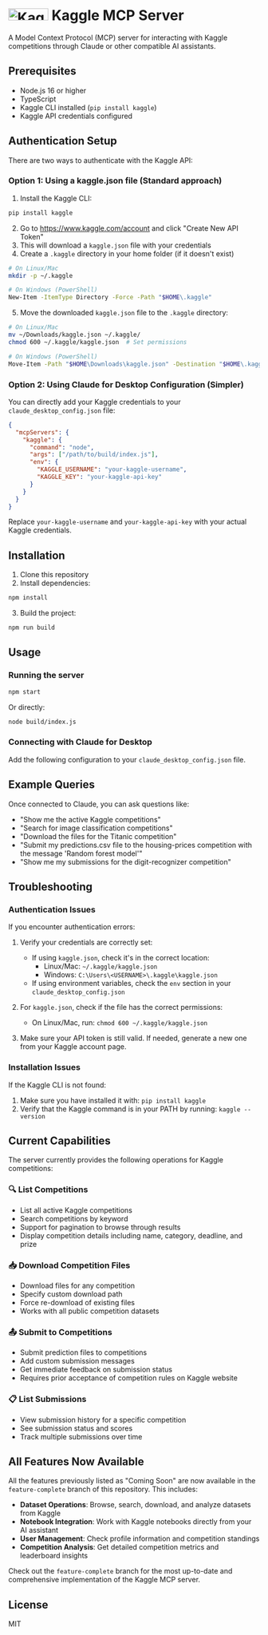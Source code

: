 # <img src="https://www.kaggle.com/static/images/site-logo.svg" alt="Kaggle Logo" width="80" height="24"> Kaggle MCP Server

A Model Context Protocol (MCP) server for interacting with Kaggle competitions through Claude or other compatible AI assistants.

## Prerequisites

- Node.js 16 or higher
- TypeScript
- Kaggle CLI installed (`pip install kaggle`)
- Kaggle API credentials configured

## Authentication Setup

There are two ways to authenticate with the Kaggle API:

### Option 1: Using a kaggle.json file (Standard approach)

1. Install the Kaggle CLI:
```bash
pip install kaggle
```

2. Go to https://www.kaggle.com/account and click "Create New API Token"
3. This will download a `kaggle.json` file with your credentials
4. Create a `.kaggle` directory in your home folder (if it doesn't exist)
```bash
# On Linux/Mac
mkdir -p ~/.kaggle

# On Windows (PowerShell)
New-Item -ItemType Directory -Force -Path "$HOME\.kaggle"
```

5. Move the downloaded `kaggle.json` file to the `.kaggle` directory:
```bash
# On Linux/Mac
mv ~/Downloads/kaggle.json ~/.kaggle/
chmod 600 ~/.kaggle/kaggle.json  # Set permissions

# On Windows (PowerShell)
Move-Item -Path "$HOME\Downloads\kaggle.json" -Destination "$HOME\.kaggle\kaggle.json"
```

### Option 2: Using Claude for Desktop Configuration (Simpler)

You can directly add your Kaggle credentials to your `claude_desktop_config.json` file:

```json
{
  "mcpServers": {
    "kaggle": {
      "command": "node",
      "args": ["/path/to/build/index.js"],
      "env": {
        "KAGGLE_USERNAME": "your-kaggle-username",
        "KAGGLE_KEY": "your-kaggle-api-key"
      }
    }
  }
}
```

Replace `your-kaggle-username` and `your-kaggle-api-key` with your actual Kaggle credentials.

## Installation

1. Clone this repository
2. Install dependencies:

```bash
npm install
```

3. Build the project:

```bash
npm run build
```

## Usage

### Running the server

```bash
npm start
```

Or directly:

```bash
node build/index.js
```

### Connecting with Claude for Desktop

Add the following configuration to your `claude_desktop_config.json` file.

## Example Queries

Once connected to Claude, you can ask questions like:

- "Show me the active Kaggle competitions"
- "Search for image classification competitions"
- "Download the files for the Titanic competition"
- "Submit my predictions.csv file to the housing-prices competition with the message 'Random forest model'"
- "Show me my submissions for the digit-recognizer competition"

## Troubleshooting

### Authentication Issues

If you encounter authentication errors:

1. Verify your credentials are correctly set:
   - If using `kaggle.json`, check it's in the correct location:
     - Linux/Mac: `~/.kaggle/kaggle.json`
     - Windows: `C:\Users\<USERNAME>\.kaggle\kaggle.json`
   - If using environment variables, check the `env` section in your `claude_desktop_config.json`

2. For `kaggle.json`, check if the file has the correct permissions:
   - On Linux/Mac, run: `chmod 600 ~/.kaggle/kaggle.json`

3. Make sure your API token is still valid. If needed, generate a new one from your Kaggle account page.

### Installation Issues

If the Kaggle CLI is not found:

1. Make sure you have installed it with: `pip install kaggle`
2. Verify that the Kaggle command is in your PATH by running: `kaggle --version`

## Current Capabilities

The server currently provides the following operations for Kaggle competitions:

### 🔍 List Competitions
- List all active Kaggle competitions
- Search competitions by keyword
- Support for pagination to browse through results
- Display competition details including name, category, deadline, and prize

### 📥 Download Competition Files
- Download files for any competition
- Specify custom download path
- Force re-download of existing files
- Works with all public competition datasets

### 📤 Submit to Competitions
- Submit prediction files to competitions
- Add custom submission messages
- Get immediate feedback on submission status
- Requires prior acceptance of competition rules on Kaggle website

### 📋 List Submissions
- View submission history for a specific competition
- See submission status and scores
- Track multiple submissions over time

## All Features Now Available

All the features previously listed as "Coming Soon" are now available in the `feature-complete` branch of this repository. This includes:

- **Dataset Operations**: Browse, search, download, and analyze datasets from Kaggle
- **Notebook Integration**: Work with Kaggle notebooks directly from your AI assistant
- **User Management**: Check profile information and competition standings
- **Competition Analysis**: Get detailed competition metrics and leaderboard insights

Check out the `feature-complete` branch for the most up-to-date and comprehensive implementation of the Kaggle MCP server.

## License

MIT
